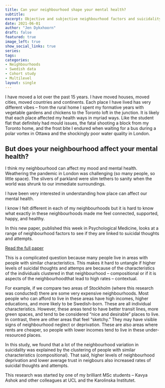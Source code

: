 ```yaml
---
title: Can your neighbourhood shape your mental health?
subtitle: 
excerpt: Objective and subjective neighbourhood factors and suicidality
date: 2021-06-01
author: "Jen Dykxhoorn"
draft: false
featured: true
image_left: true
show_social_links: true
series:
tags: 
categories:
- Neighbourhoods
- Swedish data
- Cohort study
- Multilevel
layout: single
---
```

I have moved a lot over the past 15 years. I have moved houses, moved cities, moved countries and continents. Each place I have lived has very different vibes – from the rural home I spent my formative years with vegetable gardens and chickens to the Toronto loft in the junction. It is likely that each place affected my health ways in myriad ways. Like the student flat that definitely had mould issues, the fatal shooting a block from my Toronto home, and the frost bite I endured when waiting for a bus during a polar vortex in Ottawa and the shockingly poor water quality in London.

## But does your neighbourhood affect your mental health?

I think my neighbourhood can affect my mood and mental health. Weathering the pandemic in London was challenging (so many people, so little space). The slivers of parkland were slim tethers to sanity when the world was shrunk to our immediate surroundings.

I have been very interested in understanding how place can affect our mental health.

I know I felt different in each of my neighbourhoods but it is hard to know what exactly in these neighbourhoods made me feel connected, supported, happy, and healthy.

In this new paper, published this week in Psychological Medicine, looks at a range of neighbourhood factors to see if they are linked to suicidal thoughts and attempts.

[Read the full paper](https://www.cambridge.org/core/journals/psychological-medicine/article/objective-and-subjective-neighbourhood-characteristics-and-suicidality-a-multilevel-analysis/2AC473596E33C6C990E460665946F6BB)

This is a complicated question because many people live in areas with people with similar characteristics. This makes it hard to untangle if higher levels of suicidal thoughts and attemps are because of the characteristics of the individuals clustered in that neighbourhood – compositional or if it is aspects of the neighbourhoodthat lead to high rates – contextual.

For example, if we compare two areas of Stockholm (where this research was conducted) there are some very expensive neighbourhoods. Most people who can afford to live in these areas have high incomes, higher educations, and more likely to be Swedish-born. These are all individual characteristics. However, these areas tend to have better transit lines, more green spaces, and tend to be considered “nice and desirable” places to live. In contrast, there are other areas that feel “sketchy.” They may have visible signs of neighbourhood neglect or deprivation. These are also areas where rents are cheaper, so people with lower incomes tend to live in these under-resourced places.

In this study, we found that a lot of the neighbourhood variation in suicidality was explained by the clustering of people with similar characteristics (compositional). That said, higher levels of neighbourhood deprivation and lower average trust in neigbours also increased rates of suicidal thoughts and attempts.

This research was started by one of my brilliant MSc students – Kavya Ashok and other colleagues at UCL and the Karolinska Institutet.



